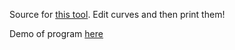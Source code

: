 Source for [this tool](https://aconz2.github.io/bezier-slicer/). Edit curves and then print them!

Demo of program [here](https://youtu.be/z19X5YqJOE0)
